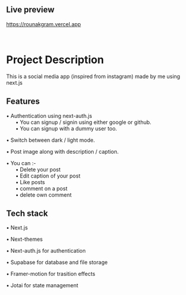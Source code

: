 
## Live preview
https://rounakgram.vercel.app

<br/>

# Project Description

This is a social media app (inspired from instagram) made by me using next.js

## Features
• Authentication using next-auth.js
<br />&ensp;&ensp;&ensp;
• You can signup / signin using either google or github.
<br/>&ensp;&ensp;&ensp;
• You can signup with a dummy user too.

• Switch between dark / light mode.

• Post image along with description / caption.

• You can :-
<br/>&ensp;&ensp;&ensp;
• Delete your post
<br/>&ensp;&ensp;&ensp;
• Edit caption of your post
<br/>&ensp;&ensp;&ensp;
• Like posts
<br/>&ensp;&ensp;&ensp;
• comment on a post
<br/>&ensp;&ensp;&ensp;
• delete own comment

## Tech stack
• Next.js

• Next-themes

• Next-auth.js for authentication

• Supabase for database and file storage

• Framer-motion for trasition effects

• Jotai for state management